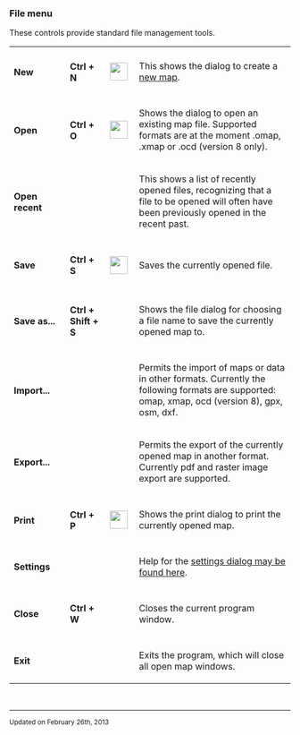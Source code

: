 <!DOCTYPE html PUBLIC "-//W3C//DTD html 4.01 Transitional//EN">
<html>
<head>
<title>OpenOrienteering Mapper Help - File menu</title>
<link rel="stylesheet" href="oomap.css" type="text/css" title="OOMapper stylesheet">
<meta name="author" content="Peter Hoban, Thomas Schoeps">
<meta name="description" content="Open Orienteering Mapper help">
<meta name="keywords" content="Help, Orienteering, mapping">
</head>
<body>


<h3>File menu</h3>

<p>These controls provide standard file management tools.</p>

<table><tr><td width="100"><h4>New</h4></td><td width="70"><h4>Ctrl + N</h4></td><td width="40"><img class=small 
src="../../images/new.png" width="32" height="32" border="0" alt="" /></td><td width="400">
<p>This shows the dialog to create a <a href="new_map.html">new map</a>.</p> </td></tr>

<tr><td><h4>Open</h4></td><td><h4>Ctrl + O</h4></td><td><img class=small src="../../images/open.png" width="32" height="32" border="0" alt="" /></td><td><p>Shows the dialog to open an existing map file. Supported formats are at the moment .omap, .xmap or .ocd (version 8 only).</p></td></tr>

<tr><td><h4>Open recent</h4></td><td><h4> </h4></td><td></td><td><p>This shows a list of recently opened files, recognizing that a file to be opened will often have been previously opened in the recent past.</p></td></tr>

<tr><td><h4>Save</h4></td><td><h4>Ctrl + S</h4></td><td><img class=small src="../../images/save.png" width="32" height="32" border="0" alt="" /></td><td><p>Saves the currently opened file.</p></td></tr>

<tr><td><h4>Save as...</h4></td><td><h4>Ctrl + Shift + S</h4></td><td></td><td><p>Shows the file dialog for choosing a file name to save the currently opened map to.</p></td></tr>

<tr><td><h4>Import...</h4></td><td><h4> </h4></td><td></td><td><p>Permits the import of maps or data in other formats. Currently the following formats are supported: omap, xmap, ocd (version 8), gpx, osm, dxf.</p></td></tr>

<tr><td><h4>Export...</h4></td><td><h4> </h4></td><td></td><td><p>Permits the export of the currently opened map in another format. Currently pdf and raster image export are supported.</p></td></tr>

<tr><td><h4>Print</h4></td><td><h4>Ctrl + P</h4></td><td><img class=small src="../../images/print.png" width="32" height="32" border="0" alt="" /></td><td><p>Shows the print dialog to print the currently opened map. <!-- TODO: write help page for the print dialog --></p></td></tr>

<tr><td><h4>Settings</h4></td><td><h4> </h4></td><td></td><td><p>Help for the <a href="settings.html">settings dialog may be found here</a>.</p></td></tr>

<tr><td><h4>Close</h4></td><td><h4>Ctrl + W </h4></td><td></td><td><p>Closes the current program window.</p></td></tr>

<tr><td><h4>Exit</h4></td><td><h4> </h4></td><td></td><td><p>Exits the program, which will close all open map windows.</p></td></tr>

</table>

<p>&nbsp;</p>
<hr/>
<p><small>Updated on February 26th, 2013</small></p>
</body>
</html>
